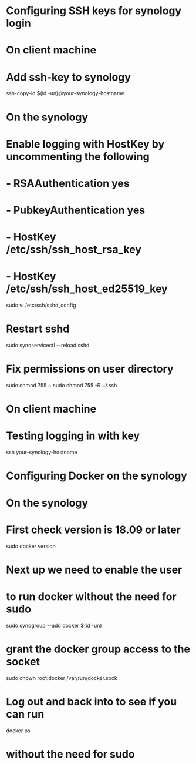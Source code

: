 # Configuring SSH keys for synology login
# On client machine
# Add ssh-key to synology
ssh-copy-id $(id -un)@your-synology-hostname

# On the synology
# Enable logging with HostKey by uncommenting the following
#  - RSAAuthentication yes
#  - PubkeyAuthentication yes
#  - HostKey /etc/ssh/ssh_host_rsa_key
#  - HostKey /etc/ssh/ssh_host_ed25519_key
sudo vi /etc/ssh/sshd_config

# Restart sshd
sudo synoservicectl --reload sshd

# Fix permissions on user directory
sudo chmod 755 ~
sudo chmod 755 -R ~/.ssh

# On client machine
# Testing logging in with key
ssh your-synology-hostname



# Configuring Docker on the synology
# On the synology
# First check version is 18.09 or later
sudo docker version

# Next up we need to enable the user
# to run docker without the need for sudo
sudo synogroup --add docker $(id -un)

# grant the docker group access to the socket
sudo chown root:docker /var/run/docker.sock

# Log out and back into to see if you can run
docker ps
# without the need for sudo